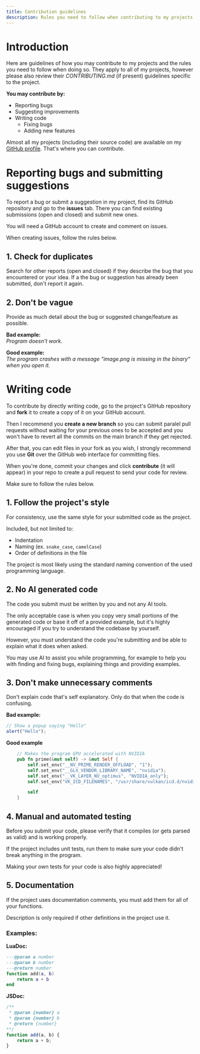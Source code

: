 ```yaml
---
title: Contribution guidelines
description: Rules you need to follow when contributing to my projects
---
```


# Introduction

Here are guidelines of how you may contribute to my projects and the rules you need to follow when doing so.
They apply to all of my projects, however please also review their *CONTRIBUTING.md* (if present) guidelines specific to the project.

**You may contribute by:**
- Reporting bugs
- Suggesting improvements
- Writing code
    - Fixing bugs
    - Adding new features

Almost all my projects (including their source code) are available on my [GitHub profile](https://github.com/wolfyxon).
That's where you can contribute.

# Reporting bugs and submitting suggestions
To report a bug or submit a suggestion in my project, find its GitHub repository and go to the **issues** tab.
There you can find existing submissions (open and closed) and submit new ones.

You will need a GitHub account to create and comment on issues.

When creating issues, follow the rules below.

## 1. Check for duplicates
Search for other reports (open and closed) if they describe the bug that you encountered or your idea.
If a the bug or suggestion has already been submitted, don't report it again.

## 2. Don't be vague 
Provide as much detail about the bug or suggested change/feature as possible.

**Bad example:**  
*Program doesn't work.*

**Good example:**  
*The program crashes with a message "image.png is missing in the binary" when you open it.*

# Writing code
To contribute by directly writing code, go to the project's GitHub repository and **fork** it to create a copy of it
on your GitHub account.

Then I recommend you **create a new branch** so you can submit paralel pull requests without waiting for your previous ones
to be accepted and you won't have to revert all the commits on the main branch if they get rejected.

After that, you can edit files in your fork as you wish, I strongly recommend you use **Git** over the GitHub web interface for committing files.

When you're done, commit your changes and click **contribute** (it will appear) in your repo to create a pull request
to send your code for review.

Make sure to follow the rules below.

## 1. Follow the project's style

For consistency, use the same style for your submitted code as the project.

Included, but not limited to:
- Indentation
- Naming (ex. `snake_case`, `camelCase`)
- Order of definitions in the file

The project is most likely using the standard naming convention of the used programming language.

## 2. No AI generated code
The code you submit must be written by you and not any AI tools.

The only acceptable case is when you copy very small portions of the generated code or base it off of a provided example, but it's highly
encouraged if you try to understand the codebase by yourself.

However, you must understand the code you're submitting and be able to explain what it does when asked. 

You may use AI to assist you while programming, for example to help you with finding and fixing bugs, explaining things and providing examples.

## 3. Don't make unnecessary comments
Don't explain code that's self explanatory.
Only do that when the code is confusing.

**Bad example:**
```javascript
// Show a popup saying "Hello"
alert("Hello");
```

**Good example**
```rust
    // Makes the program GPU accelerated with NVIDIA
    pub fn prime(&mut self) -> &mut Self {
        self.set_env("__NV_PRIME_RENDER_OFFLOAD", "1");
        self.set_env("__GLX_VENDOR_LIBRARY_NAME", "nvidia");
        self.set_env("__VK_LAYER_NV_optimus", "NVIDIA_only");
        self.set_env("VK_ICD_FILENAMES", "/usr/share/vulkan/icd.d/nvidia_icd.json");

        self
    }
```

## 4. Manual and automated testing
Before you submit your code, please verify that it compiles (or gets parsed as valid) and is working properly.

If the project includes unit tests, run them to make sure your code didn't break anything in the program.

Making your own tests for your code is also highly appreciated!

## 5. Documentation
If the project uses documentation comments, you must add them for all of your functions.

Description is only required if other definitions in the project use it.

### Examples:
**LuaDoc:**
```lua
---@param a number
---@param b number
---@return number
function add(a, b)
    return a + b
end
```

**JSDoc:**
```js
/**
 * @param {number} a
 * @param {number} b
 * @return {number}
**/
function add(a, b) {
    return a + b;
}
```